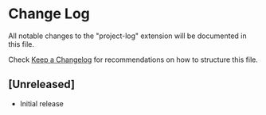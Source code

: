 # Change Log

All notable changes to the "project-log" extension will be documented in this file.

Check [Keep a Changelog](http://keepachangelog.com/) for recommendations on how to structure this file.

## [Unreleased]

- Initial release